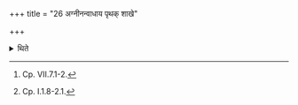+++
title = "26 अग्नीनन्वाधाय पृथक् शाखे"

+++

<details><summary>थिते</summary>

26. After having added fuel to the fires[^1] they separately bring the branches.[^2]  


[^1]: Cp. VII.7.1-2.  

[^2]: Cp. I.1.8-2.1.
</details>
